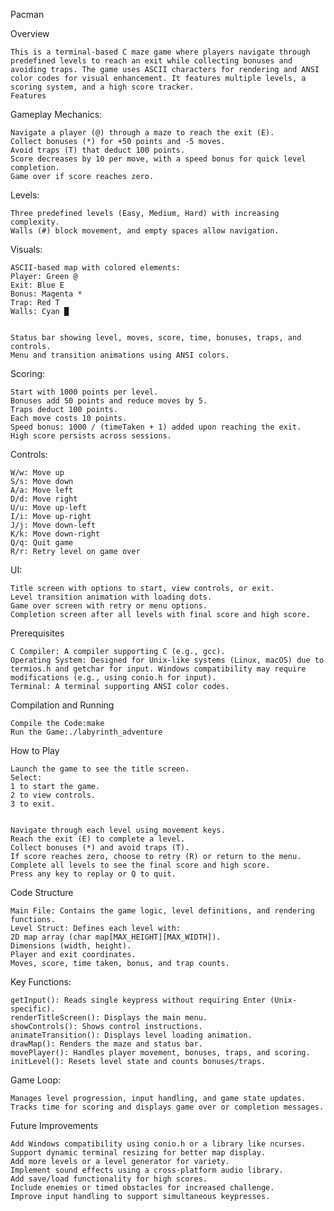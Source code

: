 Pacman

Overview

    This is a terminal-based C maze game where players navigate through predefined levels to reach an exit while collecting bonuses and avoiding traps. The game uses ASCII characters for rendering and ANSI color codes for visual enhancement. It features multiple levels, a scoring system, and a high score tracker.
    Features

Gameplay Mechanics:

    Navigate a player (@) through a maze to reach the exit (E).
    Collect bonuses (*) for +50 points and -5 moves.
    Avoid traps (T) that deduct 100 points.
    Score decreases by 10 per move, with a speed bonus for quick level completion.
    Game over if score reaches zero.


Levels:

    Three predefined levels (Easy, Medium, Hard) with increasing complexity.
    Walls (#) block movement, and empty spaces allow navigation.


Visuals:

    ASCII-based map with colored elements:
    Player: Green @
    Exit: Blue E
    Bonus: Magenta *
    Trap: Red T
    Walls: Cyan █
    
    
    Status bar showing level, moves, score, time, bonuses, traps, and controls.
    Menu and transition animations using ANSI colors.


Scoring:

    Start with 1000 points per level.
    Bonuses add 50 points and reduce moves by 5.
    Traps deduct 100 points.
    Each move costs 10 points.
    Speed bonus: 1000 / (timeTaken + 1) added upon reaching the exit.
    High score persists across sessions.


Controls:

    W/w: Move up
    S/s: Move down
    A/a: Move left
    D/d: Move right
    U/u: Move up-left
    I/i: Move up-right
    J/j: Move down-left
    K/k: Move down-right
    Q/q: Quit game
    R/r: Retry level on game over


UI:

    Title screen with options to start, view controls, or exit.
    Level transition animation with loading dots.
    Game over screen with retry or menu options.
    Completion screen after all levels with final score and high score.



Prerequisites

    C Compiler: A compiler supporting C (e.g., gcc).
    Operating System: Designed for Unix-like systems (Linux, macOS) due to termios.h and getchar for input. Windows compatibility may require modifications (e.g., using conio.h for input).
    Terminal: A terminal supporting ANSI color codes.

Compilation and Running

    Compile the Code:make
    Run the Game:./labyrinth_adventure



How to Play

    Launch the game to see the title screen.
    Select:
    1 to start the game.
    2 to view controls.
    3 to exit.
    
    
    Navigate through each level using movement keys.
    Reach the exit (E) to complete a level.
    Collect bonuses (*) and avoid traps (T).
    If score reaches zero, choose to retry (R) or return to the menu.
    Complete all levels to see the final score and high score.
    Press any key to replay or Q to quit.

Code Structure

    Main File: Contains the game logic, level definitions, and rendering functions.
    Level Struct: Defines each level with:
    2D map array (char map[MAX_HEIGHT][MAX_WIDTH]).
    Dimensions (width, height).
    Player and exit coordinates.
    Moves, score, time taken, bonus, and trap counts.


Key Functions:

    getInput(): Reads single keypress without requiring Enter (Unix-specific).
    renderTitleScreen(): Displays the main menu.
    showControls(): Shows control instructions.
    animateTransition(): Displays level loading animation.
    drawMap(): Renders the maze and status bar.
    movePlayer(): Handles player movement, bonuses, traps, and scoring.
    initLevel(): Resets level state and counts bonuses/traps.
    

Game Loop:

    Manages level progression, input handling, and game state updates.
    Tracks time for scoring and displays game over or completion messages.


Future Improvements

    Add Windows compatibility using conio.h or a library like ncurses.
    Support dynamic terminal resizing for better map display.
    Add more levels or a level generator for variety.
    Implement sound effects using a cross-platform audio library.
    Add save/load functionality for high scores.
    Include enemies or timed obstacles for increased challenge.
    Improve input handling to support simultaneous keypresses.



